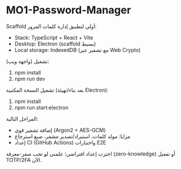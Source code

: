 # MO1-Password-Manager

Scaffold أولي لتطبيق إدارة كلمات المرور:
- Stack: TypeScript + React + Vite
- Desktop: Electron (scaffold بسيط)
- Local storage: IndexedDB (مع تشفير عبر Web Crypto)

تشغيل (واجهة ويب):
1. npm install
2. npm run dev

تشغيل النسخة المكتبية (بعد بناء/تهيئة Electron):
1. npm install
2. npm run start:electron

المراحل التالية:
- إضافة تشفير قوي (Argon2 + AES-GCM)
- مزايا: مولد كلمات، استيراد/تصدير مشفر، صيغ استرجاع
- إعداد CI (GitHub Actions) واختبارات E2E

اخترت إعداد افتراضي؛ علمني لو تحب صفر-معرفة (zero-knowledge) أو تفعيل TOTP/2FA الآن.
